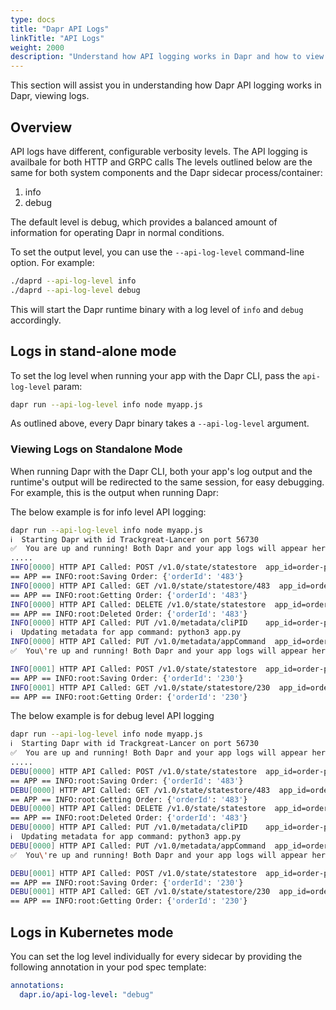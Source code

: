 ```yaml
---
type: docs
title: "Dapr API Logs"
linkTitle: "API Logs"
weight: 2000
description: "Understand how API logging works in Dapr and how to view logs"
---
```


This section will assist you in understanding how Dapr API logging works in Dapr, viewing logs.

## Overview

API logs have different, configurable verbosity levels. The API logging is availbale for both HTTP and GRPC calls
The levels outlined below are the same for both system components and the Dapr sidecar process/container:

1. info
2. debug

The default level is debug, which provides a balanced amount of information for operating Dapr in normal conditions.

To set the output level, you can use the `--api-log-level` command-line option. For example:

```bash
./daprd --api-log-level info
./daprd --api-log-level debug
```

This will start the Dapr runtime binary with a log level of `info` and `debug` accordingly.

## Logs in stand-alone mode

To set the log level when running your app with the Dapr CLI, pass the `api-log-level` param:

```bash
dapr run --api-log-level info node myapp.js
```

As outlined above, every Dapr binary takes a `--api-log-level` argument.

### Viewing Logs on Standalone Mode

When running Dapr with the Dapr CLI, both your app's log output and the runtime's output will be redirected to the same session, for easy debugging.
For example, this is the output when running Dapr:

The below example is for info level API logging:

```bash
dapr run --api-log-level info node myapp.js
ℹ️  Starting Dapr with id Trackgreat-Lancer on port 56730
✅  You are up and running! Both Dapr and your app logs will appear here.
.....
INFO[0000] HTTP API Called: POST /v1.0/state/statestore  app_id=order-processor instance=QTM-SWATHIKIL-1.redmond.corp.microsoft.com scope=dapr.runtime.http type=log ver=edge
== APP == INFO:root:Saving Order: {'orderId': '483'}
INFO[0000] HTTP API Called: GET /v1.0/state/statestore/483  app_id=order-processor instance=QTM-SWATHIKIL-1.redmond.corp.microsoft.com scope=dapr.runtime.http type=log ver=edge
== APP == INFO:root:Getting Order: {'orderId': '483'}
INFO[0000] HTTP API Called: DELETE /v1.0/state/statestore  app_id=order-processor instance=QTM-SWATHIKIL-1.redmond.corp.microsoft.com scope=dapr.runtime.http type=log ver=edge
== APP == INFO:root:Deleted Order: {'orderId': '483'}
INFO[0000] HTTP API Called: PUT /v1.0/metadata/cliPID    app_id=order-processor instance=QTM-SWATHIKIL-1.redmond.corp.microsoft.com scope=dapr.runtime.http type=log ver=edge
ℹ️  Updating metadata for app command: python3 app.py
INFO[0000] HTTP API Called: PUT /v1.0/metadata/appCommand  app_id=order-processor instance=QTM-SWATHIKIL-1.redmond.corp.microsoft.com scope=dapr.runtime.http type=log ver=edge
✅  You\'re up and running! Both Dapr and your app logs will appear here.

INFO[0001] HTTP API Called: POST /v1.0/state/statestore  app_id=order-processor instance=QTM-SWATHIKIL-1.redmond.corp.microsoft.com scope=dapr.runtime.http type=log ver=edge
== APP == INFO:root:Saving Order: {'orderId': '230'}
INFO[0001] HTTP API Called: GET /v1.0/state/statestore/230  app_id=order-processor instance=QTM-SWATHIKIL-1.redmond.corp.microsoft.com scope=dapr.runtime.http type=log ver=edge
== APP == INFO:root:Getting Order: {'orderId': '230'}
```

The below example is for debug level API logging

```bash
dapr run --api-log-level info node myapp.js
ℹ️  Starting Dapr with id Trackgreat-Lancer on port 56730
✅  You are up and running! Both Dapr and your app logs will appear here.
.....
DEBU[0000] HTTP API Called: POST /v1.0/state/statestore  app_id=order-processor instance=QTM-SWATHIKIL-1.redmond.corp.microsoft.com scope=dapr.runtime.http type=log ver=edge
== APP == INFO:root:Saving Order: {'orderId': '483'}
DEBU[0000] HTTP API Called: GET /v1.0/state/statestore/483  app_id=order-processor instance=QTM-SWATHIKIL-1.redmond.corp.microsoft.com scope=dapr.runtime.http type=log ver=edge
== APP == INFO:root:Getting Order: {'orderId': '483'}
DEBU[0000] HTTP API Called: DELETE /v1.0/state/statestore  app_id=order-processor instance=QTM-SWATHIKIL-1.redmond.corp.microsoft.com scope=dapr.runtime.http type=log ver=edge
== APP == INFO:root:Deleted Order: {'orderId': '483'}
DEBU[0000] HTTP API Called: PUT /v1.0/metadata/cliPID    app_id=order-processor instance=QTM-SWATHIKIL-1.redmond.corp.microsoft.com scope=dapr.runtime.http type=log ver=edge
ℹ️  Updating metadata for app command: python3 app.py
DEBU[0000] HTTP API Called: PUT /v1.0/metadata/appCommand  app_id=order-processor instance=QTM-SWATHIKIL-1.redmond.corp.microsoft.com scope=dapr.runtime.http type=log ver=edge
✅  You\'re up and running! Both Dapr and your app logs will appear here.

DEBU[0001] HTTP API Called: POST /v1.0/state/statestore  app_id=order-processor instance=QTM-SWATHIKIL-1.redmond.corp.microsoft.com scope=dapr.runtime.http type=log ver=edge
== APP == INFO:root:Saving Order: {'orderId': '230'}
DEBU[0001] HTTP API Called: GET /v1.0/state/statestore/230  app_id=order-processor instance=QTM-SWATHIKIL-1.redmond.corp.microsoft.com scope=dapr.runtime.http type=log ver=edge
== APP == INFO:root:Getting Order: {'orderId': '230'}
```

## Logs in Kubernetes mode

You can set the log level individually for every sidecar by providing the following annotation in your pod spec template:

```yml
annotations:
  dapr.io/api-log-level: "debug"
```
